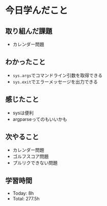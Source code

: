 # 今日学んだこと
## 取り組んだ課題
- カレンダー問題
## わかったこと
- `sys.args`でコマンドライン引数を取得できる
- `sys.exit`でエラーメッセージを出力できる
## 感じたこと
- sysは便利
- argparseってのもいいかも
## 次やること
- カレンダー問題
- ゴルフスコア問題
- プルリクできない問題
## 学習時間
- Today: 8h
- Total: 277.5h